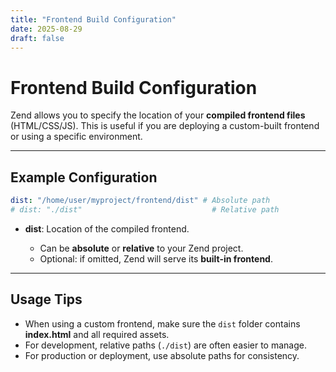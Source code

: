 ```yaml
---
title: "Frontend Build Configuration"
date: 2025-08-29
draft: false
---
```


# Frontend Build Configuration

Zend allows you to specify the location of your **compiled frontend files** (HTML/CSS/JS). This is useful if you are deploying a custom-built frontend or using a specific environment.

---

## Example Configuration

```yaml
dist: "/home/user/myproject/frontend/dist" # Absolute path
# dist: "./dist"                             # Relative path
```

- **dist**: Location of the compiled frontend.

  - Can be **absolute** or **relative** to your Zend project.
  - Optional: if omitted, Zend will serve its **built-in frontend**.

---

## Usage Tips

- When using a custom frontend, make sure the `dist` folder contains **index.html** and all required assets.
- For development, relative paths (`./dist`) are often easier to manage.
- For production or deployment, use absolute paths for consistency.
